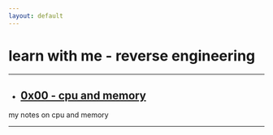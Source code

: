 ```yaml
---
layout: default
---
```


# learn with me - reverse engineering 

* * *

* ## [0x00 - cpu and memory](./0x00)

my notes on cpu and memory

* * *